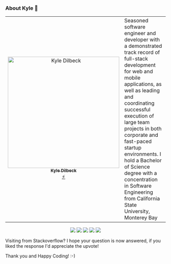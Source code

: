 ### About Kyle 🔭 

<table>
  <tr>
    <td align="center" style="width:25%;"><a href=https://www.linkedin.com/in/kxdilbeck/><img src=https://media.licdn.com/dms/image/C5603AQE80kHro8-3dA/profile-displayphoto-shrink_100_100/0/1636953516875?e=1705536000&v=beta&t=V7DotdQ6n1Ym1_HnoSnrnDMfoNzfHSAhFNEx6dTX0RE width="350px;" alt="Kyle Dilbeck"/><br /><sub><b>Kyle Dilbeck</b></sub></a><br /><a href=https://github.com/XYIAN/yamaha-extensionPack/issues title="Developer">⚡</a></td>
    <td style="width:75%;">Seasoned software engineer and developer with a demonstrated track record of full-stack development for web and mobile applications, as well as leading and coordinating successful execution of large team projects in both corporate and fast-paced startup environments. I hold a Bachelor of Science degree with a concentration in Software Engineering from California State University, Monterey Bay</td>
</table>

<p align="center">
<a href="https://www.linkedin.com/in/kxdilbeck/"/> <img src="https://img.shields.io/badge/LinkedIn-%230077B5.svg?&style=for-the-badge&logo=linkedin&logoColor=white"/></a>
<a href="https://stackoverflow.com/users/23149229/kyle-xyian-dilbeck"/><img src="https://img.shields.io/badge/Stack_Overflow-FE7A16?style=for-the-badge&logo=stack-overflow&logoColor=white"/></a>
<a href="https://giphy.com/channel/MrXYIAN"/><img src="https://img.shields.io/badge/Instagram-E4405F?style=for-the-badge&logo=instagram&logoColor=white"/></a>
<a href="https://marketplace.visualstudio.com/publishers/YAMAHA"/><img src="https://img.shields.io/badge/Visual_Studio_Marketplace_(YAMAHA)-0078D4?style=for-the-badge&logo=visual%20studio%20code&logoColor=white"/></a>
<a href="https://marketplace.visualstudio.com/publishers/XYIAN"/><img src="https://img.shields.io/badge/Visual_Studio_Marketplace_(XYIAN)-0078D4?style=for-the-badge&logo=visual%20studio%20code&logoColor=white"/></a>
</p>

Visiting from Stackoverflow? I hope your question is now answered, if you liked the response I'd appreciate the upvote! 

Thank you and Happy Coding! :-) 
